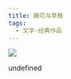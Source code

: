 ```yaml
---
title: 藤花与草莓
tags:
  - 文学-经典作品
---
```


![](https://wfqqreader-1252317822.image.myqcloud.com/cover/387/25178387/s_25178387.jpg)

undefined